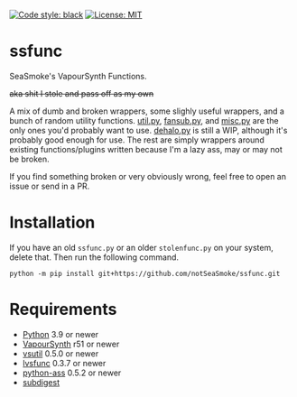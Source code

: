 </br>
<a href="https://github.com/psf/black"><img alt="Code style: black" src="https://img.shields.io/badge/code%20style-black-000000.svg"></a>
<a href="https://github.com/psf/black/blob/master/LICENSE"><img alt="License: MIT" src="https://black.readthedocs.io/en/stable/_static/license.svg"></a>
</p>

# ssfunc
SeaSmoke's VapourSynth Functions.

~~aka shit I stole and pass off as my own~~

A mix of dumb and broken wrappers, some slighly useful wrappers, and a bunch of random utility functions. [util.py](https://github.com/notSeaSmoke/ssfunc/blob/master/ssfunc/util.py), [fansub.py](https://github.com/notSeaSmoke/ssfunc/blob/master/ssfunc/fansub.py), and [misc.py](https://github.com/notSeaSmoke/ssfunc/blob/master/ssfunc/misc.py) are the only ones you'd probably want to use. [dehalo.py](https://github.com/notSeaSmoke/ssfunc/blob/master/ssfunc/dehalo.py) is still a WIP, although it's probably good enough for use. The rest are simply wrappers around existing functions/plugins written because I'm a lazy ass, may or may not be broken.

If you find something broken or very obviously wrong, feel free to open an issue or send in a PR. 

# Installation
If you have an old `ssfunc.py` or an older `stolenfunc.py` on your system, delete that. Then run the following command.
```
python -m pip install git+https://github.com/notSeaSmoke/ssfunc.git
```

# Requirements
* [Python](https://www.python.org/downloads/) 3.9 or newer
* [VapourSynth](https://github.com/vapoursynth/vapoursynth/) r51 or newer
* [vsutil](https://github.com/Irrational-Encoding-Wizardry/vsutil/) 0.5.0 or newer
* [lvsfunc](https://github.com/Irrational-Encoding-Wizardry/lvsfunc/) 0.3.7 or newer
* [python-ass](https://github.com/chireiden/python-ass/) 0.5.2 or newer
* [subdigest](https://github.com/TypesettingTools/Myaamori-Aegisub-Scripts/tree/master/scripts/sub-digest)

